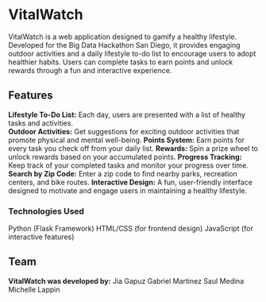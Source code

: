 # VitalWatch
VitalWatch is a web application designed to gamify a healthy lifestyle. Developed for the Big Data Hackathon San Diego, it provides engaging outdoor activities and a daily lifestyle to-do list to encourage users to adopt healthier habits. Users can complete tasks to earn points and unlock rewards through a fun and interactive experience.

## Features
**Lifestyle To-Do List:** Each day, users are presented with a list of healthy tasks and activities. <br>
**Outdoor Activities:** Get suggestions for exciting outdoor activities that promote physical and mental well-being.
**Points System:** Earn points for every task you check off from your daily list.
**Rewards:** Spin a prize wheel to unlock rewards based on your accumulated points.
**Progress Tracking:** Keep track of your completed tasks and monitor your progress over time.
**Search by Zip Code:** Enter a zip code to find nearby parks, recreation centers, and bike routes.
**Interactive Design:** A fun, user-friendly interface designed to motivate and engage users in maintaining a healthy lifestyle.

### Technologies Used
Python (Flask Framework)
HTML/CSS (for frontend design)
JavaScript (for interactive features)

## Team
**VitalWatch was developed by:**
Jia Gapuz
Gabriel Martinez
Saul Medina
Michelle Lappin
